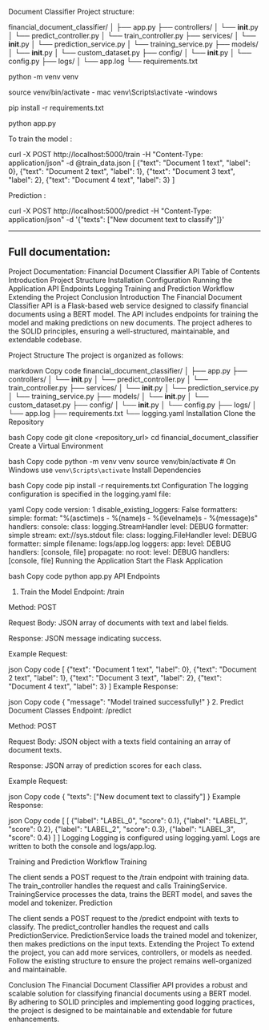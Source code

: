 Document Classifier Project structure:

financial_document_classifier/
│
├── app.py
├── controllers/
│   └── __init__.py
│   └── predict_controller.py
│   └── train_controller.py
├── services/
│   └── __init__.py
│   └── prediction_service.py
│   └── training_service.py
├── models/
│   └── __init__.py
│   └── custom_dataset.py
├── config/
│   └── __init__.py
│   └── config.py
├── logs/
│   └── app.log
└── requirements.txt


python -m venv venv

source venv/bin/activate - mac
venv\Scripts\activate -windows

pip install -r requirements.txt

python app.py


To train the model :

curl -X POST http://localhost:5000/train -H "Content-Type: application/json" -d @train_data.json
[
    {"text": "Document 1 text", "label": 0},
    {"text": "Document 2 text", "label": 1},
    {"text": "Document 3 text", "label": 2},
    {"text": "Document 4 text", "label": 3}
]


Prediction :

curl -X POST http://localhost:5000/predict -H "Content-Type: application/json" -d '{"texts": ["New document text to classify"]}'



-------------------
Full documentation:
-------------------

Project Documentation: Financial Document Classifier API
Table of Contents
Introduction
Project Structure
Installation
Configuration
Running the Application
API Endpoints
Logging
Training and Prediction Workflow
Extending the Project
Conclusion
Introduction
The Financial Document Classifier API is a Flask-based web service designed to classify financial documents using a BERT model. The API includes endpoints for training the model and making predictions on new documents. The project adheres to the SOLID principles, ensuring a well-structured, maintainable, and extendable codebase.

Project Structure
The project is organized as follows:

markdown
Copy code
financial_document_classifier/
│
├── app.py
├── controllers/
│   └── __init__.py
│   └── predict_controller.py
│   └── train_controller.py
├── services/
│   └── __init__.py
│   └── prediction_service.py
│   └── training_service.py
├── models/
│   └── __init__.py
│   └── custom_dataset.py
├── config/
│   └── __init__.py
│   └── config.py
├── logs/
│   └── app.log
├── requirements.txt
└── logging.yaml
Installation
Clone the Repository

bash
Copy code
git clone <repository_url>
cd financial_document_classifier
Create a Virtual Environment

bash
Copy code
python -m venv venv
source venv/bin/activate  # On Windows use `venv\Scripts\activate`
Install Dependencies

bash
Copy code
pip install -r requirements.txt
Configuration
The logging configuration is specified in the logging.yaml file:

yaml
Copy code
version: 1
disable_existing_loggers: False
formatters:
    simple:
        format: "%(asctime)s - %(name)s - %(levelname)s - %(message)s"
handlers:
    console:
        class: logging.StreamHandler
        level: DEBUG
        formatter: simple
        stream: ext://sys.stdout
    file:
        class: logging.FileHandler
        level: DEBUG
        formatter: simple
        filename: logs/app.log
loggers:
    app:
        level: DEBUG
        handlers: [console, file]
        propagate: no
root:
    level: DEBUG
    handlers: [console, file]
Running the Application
Start the Flask Application

bash
Copy code
python app.py
API Endpoints
1. Train the Model
Endpoint: /train

Method: POST

Request Body: JSON array of documents with text and label fields.

Response: JSON message indicating success.

Example Request:

json
Copy code
[
    {"text": "Document 1 text", "label": 0},
    {"text": "Document 2 text", "label": 1},
    {"text": "Document 3 text", "label": 2},
    {"text": "Document 4 text", "label": 3}
]
Example Response:

json
Copy code
{
    "message": "Model trained successfully!"
}
2. Predict Document Classes
Endpoint: /predict

Method: POST

Request Body: JSON object with a texts field containing an array of document texts.

Response: JSON array of prediction scores for each class.

Example Request:

json
Copy code
{
    "texts": ["New document text to classify"]
}
Example Response:

json
Copy code
[
    [
        {"label": "LABEL_0", "score": 0.1},
        {"label": "LABEL_1", "score": 0.2},
        {"label": "LABEL_2", "score": 0.3},
        {"label": "LABEL_3", "score": 0.4}
    ]
]
Logging
Logging is configured using logging.yaml. Logs are written to both the console and logs/app.log.

Training and Prediction Workflow
Training

The client sends a POST request to the /train endpoint with training data.
The train_controller handles the request and calls TrainingService.
TrainingService processes the data, trains the BERT model, and saves the model and tokenizer.
Prediction

The client sends a POST request to the /predict endpoint with texts to classify.
The predict_controller handles the request and calls PredictionService.
PredictionService loads the trained model and tokenizer, then makes predictions on the input texts.
Extending the Project
To extend the project, you can add more services, controllers, or models as needed. Follow the existing structure to ensure the project remains well-organized and maintainable.

Conclusion
The Financial Document Classifier API provides a robust and scalable solution for classifying financial documents using a BERT model. By adhering to SOLID principles and implementing good logging practices, the project is designed to be maintainable and extendable for future enhancements.